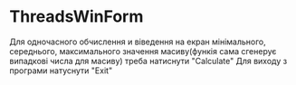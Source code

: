 # ThreadsWinForm
Для одночасного обчислення и віведення на екран мінімального, середнього, максимального значення масиву(функія сама сгенерує випадкові числа для масиву) треба натиснути "Calculate"
Для виходу з програми натуснути "Exit"
